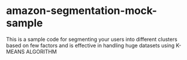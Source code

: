 # amazon-segmentation-mock-sample
This is a sample code for segmenting your users into different clusters based on few factors and is effective in handling huge datasets using K-MEANS ALGORITHM
